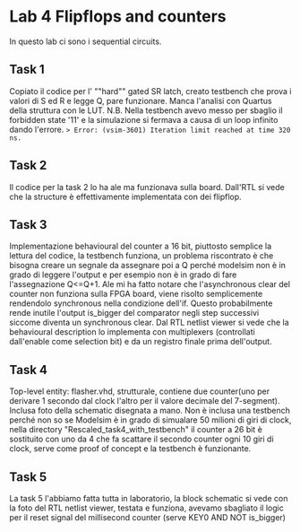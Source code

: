 # Lab 4 Flipflops and counters
In questo lab ci sono i sequential circuits.
## Task 1
Copiato il codice per l' ""hard"" gated SR latch, creato testbench che prova i valori di S ed R e legge Q, pare funzionare.
Manca l'analisi con Quartus della struttura con le LUT.
N.B. Nella testbench avevo messo per sbaglio il forbidden state '11' e la simulazione si fermava a causa di un loop infinito dando l'errore. 
```> Error: (vsim-3601) Iteration limit reached at time 320 ns.```
## Task 2
Il codice per la task 2 lo ha ale ma funzionava sulla board. Dall'RTL si vede che la structure è effettivamente implementata con dei flipflop.

## Task 3
Implementazione behavioural del counter a 16 bit, piuttosto semplice la lettura del codice, la testbench funziona, un problema riscontrato è che bisogna creare un segnale da assegnare poi a Q perché modelsim non è in grado di leggere l'output e per esempio non è in grado di fare l'assegnazione Q<=Q+1.
Ale mi ha fatto notare che l'asynchronous clear del counter non funziona sulla FPGA board, viene risolto semplicemente rendendolo synchronous nella condizione dell'if. Questo probabilmente rende inutile l'output is_bigger del comparator negli step successivi siccome diventa un synchronous clear. 
Dal RTL netlist viewer si vede che la behavioural description lo implementa con multiplexers (controllati dall'enable come selection bit) e da un registro finale prima dell'output.

## Task 4
Top-level entity: flasher.vhd, strutturale, contiene due counter(uno per derivare 1 secondo dal clock l'altro per il valore decimale del 7-segment).
Inclusa foto della schematic disegnata a mano.
Non è inclusa una testbench perché non so se Modelsim è in grado di simualare 50 milioni di giri di clock, nella directory "Rescaled_task4_with_testbench" il counter a 26 bit è sostituito con uno da 4 che fa scattare il secondo counter ogni 10 giri di clock, serve come proof of concept e la testbench è funzionante.

## Task 5
La task 5 l'abbiamo fatta tutta in laboratorio, la block schematic si vede con la foto del RTL netlist viewer, testata e funziona, avevamo sbagliato il logic per il reset signal del millisecond counter (serve KEY0 AND NOT is_bigger)
